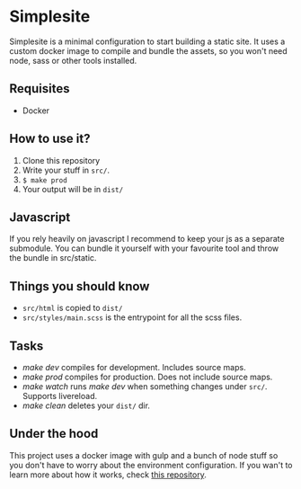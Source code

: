 # Simplesite

Simplesite is a minimal configuration to start building a static site. It uses a custom docker image to compile
and bundle the assets, so you won't need node, sass or other tools installed.

## Requisites

* Docker

## How to use it?

1. Clone this repository
2. Write your stuff in `src/`.
3. `$ make prod`
4. Your output will be in `dist/`

## Javascript

If you rely heavily on javascript I recommend to keep your js as a separate submodule. You can bundle it yourself
with your favourite tool and throw the bundle in src/static.

## Things you should know

* `src/html` is copied to `dist/`
* `src/styles/main.scss` is the entrypoint for all the scss files.

## Tasks

* *make dev* compiles for development. Includes source maps.
* *make prod* compiles for production. Does not include source maps.
* *make watch* runs *make dev* when something changes under `src/`. Supports livereload.
* *make clean* deletes your `dist/` dir.

## Under the hood

This project uses a docker image with gulp and a bunch of node stuff so you don't have to worry about the environment
configuration. If you wan't to learn more about how it works, check [this repository](https://github.com/rcoedo/simplesite-compiler).
